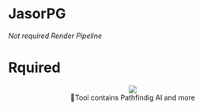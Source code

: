 # JasorPG
*Not required Render Pipeline*
# Rquired 
<p align="center"><img src="https://img.shields.io/unity-2020.3.48f1-brightgreen?style=flat-square&logo=unity&logoColor=white" /> <br>
🔧Tool contains Pathfindig AI and more
